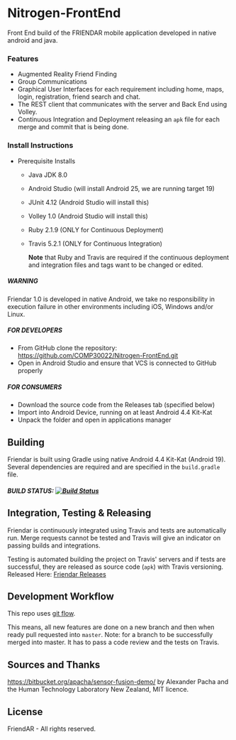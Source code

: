 # Nitrogen-FrontEnd
Front End build of the FRIENDAR mobile application developed in native android and java.

### Features

* Augmented Reality Friend Finding
* Group Communications
* Graphical User Interfaces for each requirement including home, maps, login, registration, friend search and chat.
* The REST client that communicates with the server and Back End using Volley.
* Continuous Integration and Deployment releasing an `apk` file for each merge and commit that is being done.



### Install Instructions

* Prerequisite Installs
  * Java JDK 8.0

  * Android Studio (will install Android 25, we are running target 19)

  * JUnit 4.12 (Android Studio will install this)

  * Volley 1.0 (Android Studio will install this)

  * Ruby 2.1.9 (ONLY for Continuous Deployment)

  * Travis 5.2.1 (ONLY for Continuous Integration)

    **Note** that Ruby and Travis are required if the continuous deployment and integration files and tags want to be changed or edited.

##### WARNING

Friendar 1.0 is developed in native Android, we take no responsibility in execution failure in other environments including iOS, Windows and/or Linux.

##### FOR DEVELOPERS

* From GitHub clone the repository: https://github.com/COMP30022/Nitrogen-FrontEnd.git
* Open in Android Studio and ensure that VCS is connected to GitHub properly

##### FOR CONSUMERS

* Download the source code from the Releases tab (specified below)
* Import into Android Device, running on at least Android 4.4 Kit-Kat
* Unpack the folder and open in applications manager





## Building

Friendar is built using Gradle using native Android 4.4 Kit-Kat (Android 19). Several dependencies are required and are specified in the `build.gradle` file. 

##### BUILD STATUS: [![Build Status](https://travis-ci.com/COMP30022/Nitrogen-FrontEnd.svg?token=p8yLcFuVj6kMWC4pZF7s&branch=master)](https://travis-ci.com/COMP30022/Nitrogen-FrontEnd)



## Integration, Testing & Releasing

Friendar is continuously integrated using Travis and tests are automatically run. Merge requests cannot be tested and Travis will give an indicator on passing builds and integrations. 

Testing is automated building the project on Travis' servers and if tests are successful, they are released as source code (`apk`) with Travis versioning. Released Here: [Friendar Releases](https://github.com/COMP30022/Nitrogen-FrontEnd/releases)



## Development Workflow

This repo uses [git flow](http://nvie.com/posts/a-successful-git-branching-model/).

This means, all new features are done on a new branch and then when ready pull requested into `master`. Note: for a branch to be successfully merged into master. It has to pass a code review and the tests on Travis.




## Sources and Thanks

https://bitbucket.org/apacha/sensor-fusion-demo/ by Alexander Pacha and the Human Technology Laboratory New Zealand, MIT licence.




## License

FriendAR - All rights reserved.
